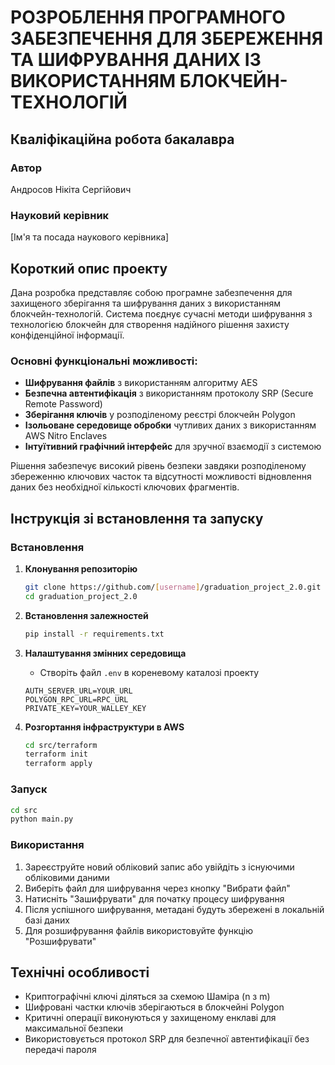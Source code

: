 # РОЗРОБЛЕННЯ ПРОГРАМНОГО ЗАБЕЗПЕЧЕННЯ ДЛЯ ЗБЕРЕЖЕННЯ ТА ШИФРУВАННЯ ДАНИХ ІЗ ВИКОРИСТАННЯМ БЛОКЧЕЙН-ТЕХНОЛОГІЙ

## Кваліфікаційна робота бакалавра

### Автор
Андросов Нікіта Сергійович

### Науковий керівник
[Ім'я та посада наукового керівника]

## Короткий опис проекту

Дана розробка представляє собою програмне забезпечення для захищеного зберігання та шифрування даних з використанням блокчейн-технологій. Система поєднує сучасні методи шифрування з технологією блокчейн для створення надійного рішення захисту конфіденційної інформації.

### Основні функціональні можливості:

- **Шифрування файлів** з використанням алгоритму AES
- **Безпечна автентифікація** з використанням протоколу SRP (Secure Remote Password)
- **Зберігання ключів** у розподіленому реєстрі блокчейн Polygon
- **Ізольоване середовище обробки** чутливих даних з використанням AWS Nitro Enclaves
- **Інтуїтивний графічний інтерфейс** для зручної взаємодії з системою

Рішення забезпечує високий рівень безпеки завдяки розподіленому збереженню ключових часток та відсутності можливості відновлення даних без необхідної кількості ключових фрагментів.

## Інструкція зі встановлення та запуску

### Встановлення

1. **Клонування репозиторію**
   ```bash
   git clone https://github.com/[username]/graduation_project_2.0.git
   cd graduation_project_2.0
   ```

2. **Встановлення залежностей**
   ```bash
   pip install -r requirements.txt
   ```

3. **Налаштування змінних середовища**
   - Створіть файл `.env` в кореневому каталозі проекту
   ```
   AUTH_SERVER_URL=YOUR_URL
   POLYGON_RPC_URL=RPC_URL
   PRIVATE_KEY=YOUR_WALLEY_KEY
   ```

4. **Розгортання інфраструктури в AWS**
   ```bash
   cd src/terraform
   terraform init
   terraform apply
   ```

### Запуск
   ```bash
   cd src
   python main.py
   ```

### Використання

1. Зареєструйте новий обліковий запис або увійдіть з існуючими обліковими даними
2. Виберіть файл для шифрування через кнопку "Вибрати файл"
3. Натисніть "Зашифрувати" для початку процесу шифрування
4. Після успішного шифрування, метадані будуть збережені в локальній базі даних
5. Для розшифрування файлів використовуйте функцію "Розшифрувати"

## Технічні особливості

- Криптографічні ключі діляться за схемою Шаміра (n з m)
- Шифровані частки ключів зберігаються в блокчейні Polygon
- Критичні операції виконуються у захищеному енклаві для максимальної безпеки
- Використовується протокол SRP для безпечної автентифікації без передачі пароля